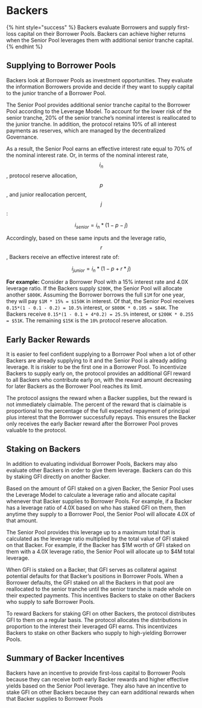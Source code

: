 # Backers


{% hint style="success" %}
Backers evaluate Borrowers and supply first-loss capital on their Borrower Pools. Backers can achieve higher returns when the Senior Pool leverages them with additional senior tranche capital.
{% endhint %}


## Supplying to Borrower Pools

Backers look at Borrower Pools as investment opportunities. They evaluate the information Borrowers provide and decide if they want to supply capital to the junior tranche of a Borrower Pool.

The Senior Pool provides additional senior tranche capital to the Borrower Pool according to the Leverage Model. To account for the lower risk of the senior tranche, 20% of the senior tranche’s nominal interest is reallocated to the junior tranche. In addition, the protocol retains 10% of all interest payments as reserves, which are managed by the decentralized Governance.


As a result, the Senior Pool earns an effective interest rate equal to 70% of the nominal interest rate. Or, in terms of the nominal interest rate, $$i_{n}$$ , protocol reserve allocation, $$p$$, and junior reallocation percent, $$j$$:

$$
i_{senior}=i_n*(1-p-j)
$$

Accordingly, based on these same inputs and the leverage ratio, $$r$$, Backers receive an effective interest rate of:

$$
i_{junior}=i_n*(1-p+r*j)
$$


**For example:** Consider a Borrower Pool with a 15% interest rate and 4.0X leverage ratio. If the Backers supply `$200K`, the Senior Pool will allocate another `$800K`. Assuming the Borrower borrows the full `$1M` for one year, they will pay `$1M * 15% = $150K` in interest. Of that, the Senior Pool receives `0.15*(1 - 0.1 - 0.2) = 10.5%` interest, or `$800K * 0.105 = $84K`. The Backers receive `0.15*(1 - 0.1 + 4*0.2) = 25.5%` interest, or `$200K * 0.255 = $51K`. The remaining `$15K` is the `10%` protocol reserve allocation.

## Early Backer Rewards

It is easier to feel confident supplying to a Borrower Pool when a lot of other Backers are already supplying to it and the Senior Pool is already adding leverage. It is riskier to be the first one in a Borrower Pool. To incentivize Backers to supply early on, the protocol provides an additional GFI reward to all Backers who contribute early on, with the reward amount decreasing for later Backers as the Borrower Pool reaches its limit.

The protocol assigns the reward when a Backer supplies, but the reward is not immediately claimable. The percent of the reward that is claimable is proportional to the percentage of the full expected repayment of principal plus interest that the Borrower successfully repays. This ensures the Backer only receives the early Backer reward after the Borrower Pool proves valuable to the protocol.

## Staking on Backers

In addition to evaluating individual Borrower Pools, Backers may also evaluate other Backers in order to give them leverage. Backers can do this by staking GFI directly on another Backer.

Based on the amount of GFI staked on a given Backer, the Senior Pool uses the Leverage Model to calculate a leverage ratio and allocate capital whenever that Backer supplies to Borrower Pools. For example, if a Backer has a leverage ratio of 4.0X based on who has staked GFI on them, then anytime they supply to a Borrower Pool, the Senior Pool will allocate 4.0X of that amount.

The Senior Pool provides this leverage up to a maximum total that is calculated as the leverage ratio multiplied by the total value of GFI staked on that Backer. For example, if the Backer has $1M worth of GFI staked on them with a 4.0X leverage ratio, the Senior Pool will allocate up to $4M total leverage.

When GFI is staked on a Backer, that GFI serves as collateral against potential defaults for that Backer’s positions in Borrower Pools. When a Borrower defaults, the GFI staked on all the Backers in that pool are reallocated to the senior tranche until the senior tranche is made whole on their expected payments. This incentives Backers to stake on other Backers who supply to safe Borrower Pools.

To reward Backers for staking GFI on other Backers, the protocol distributes GFI to them on a regular basis. The protocol allocates the distributions in proportion to the interest their leveraged GFI earns. This incentivizes Backers to stake on other Backers who supply to high-yielding Borrower Pools.

## Summary of Backer Incentives

Backers have an incentive to provide first-loss capital to Borrower Pools because they can receive both early Backer rewards and higher effective yields based on the Senior Pool leverage. They also have an incentive to stake GFI on other Backers because they can earn additional rewards when that Backer supplies to Borrower Pools

